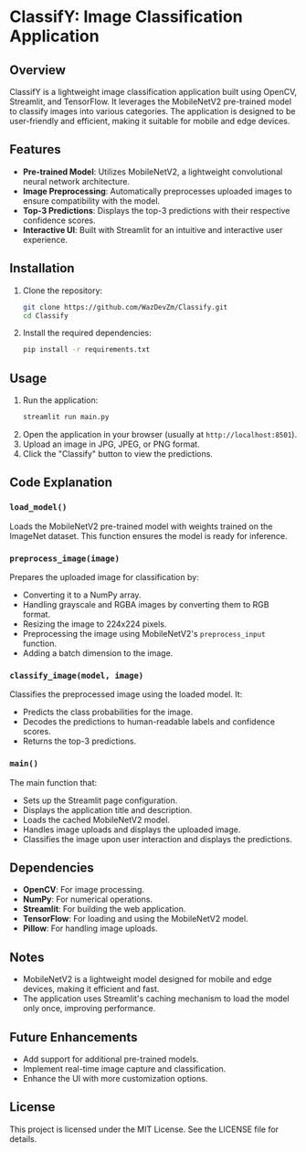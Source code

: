 # ClassifY: Image Classification Application

## Overview
ClassifY is a lightweight image classification application built using OpenCV, Streamlit, and TensorFlow. It leverages the MobileNetV2 pre-trained model to classify images into various categories. The application is designed to be user-friendly and efficient, making it suitable for mobile and edge devices.

## Features
- **Pre-trained Model**: Utilizes MobileNetV2, a lightweight convolutional neural network architecture.
- **Image Preprocessing**: Automatically preprocesses uploaded images to ensure compatibility with the model.
- **Top-3 Predictions**: Displays the top-3 predictions with their respective confidence scores.
- **Interactive UI**: Built with Streamlit for an intuitive and interactive user experience.

## Installation
1. Clone the repository:
   ```bash
   git clone https://github.com/WazDevZm/Classify.git
   cd Classify
   ```
2. Install the required dependencies:
   ```bash
   pip install -r requirements.txt
   ```

## Usage
1. Run the application:
   ```bash
   streamlit run main.py
   ```
2. Open the application in your browser (usually at `http://localhost:8501`).
3. Upload an image in JPG, JPEG, or PNG format.
4. Click the "Classify" button to view the predictions.

## Code Explanation

### `load_model()`
Loads the MobileNetV2 pre-trained model with weights trained on the ImageNet dataset. This function ensures the model is ready for inference.

### `preprocess_image(image)`
Prepares the uploaded image for classification by:
- Converting it to a NumPy array.
- Handling grayscale and RGBA images by converting them to RGB format.
- Resizing the image to 224x224 pixels.
- Preprocessing the image using MobileNetV2's `preprocess_input` function.
- Adding a batch dimension to the image.

### `classify_image(model, image)`
Classifies the preprocessed image using the loaded model. It:
- Predicts the class probabilities for the image.
- Decodes the predictions to human-readable labels and confidence scores.
- Returns the top-3 predictions.

### `main()`
The main function that:
- Sets up the Streamlit page configuration.
- Displays the application title and description.
- Loads the cached MobileNetV2 model.
- Handles image uploads and displays the uploaded image.
- Classifies the image upon user interaction and displays the predictions.

## Dependencies
- **OpenCV**: For image processing.
- **NumPy**: For numerical operations.
- **Streamlit**: For building the web application.
- **TensorFlow**: For loading and using the MobileNetV2 model.
- **Pillow**: For handling image uploads.

## Notes
- MobileNetV2 is a lightweight model designed for mobile and edge devices, making it efficient and fast.
- The application uses Streamlit's caching mechanism to load the model only once, improving performance.

## Future Enhancements
- Add support for additional pre-trained models.
- Implement real-time image capture and classification.
- Enhance the UI with more customization options.

## License
This project is licensed under the MIT License. See the LICENSE file for details.
